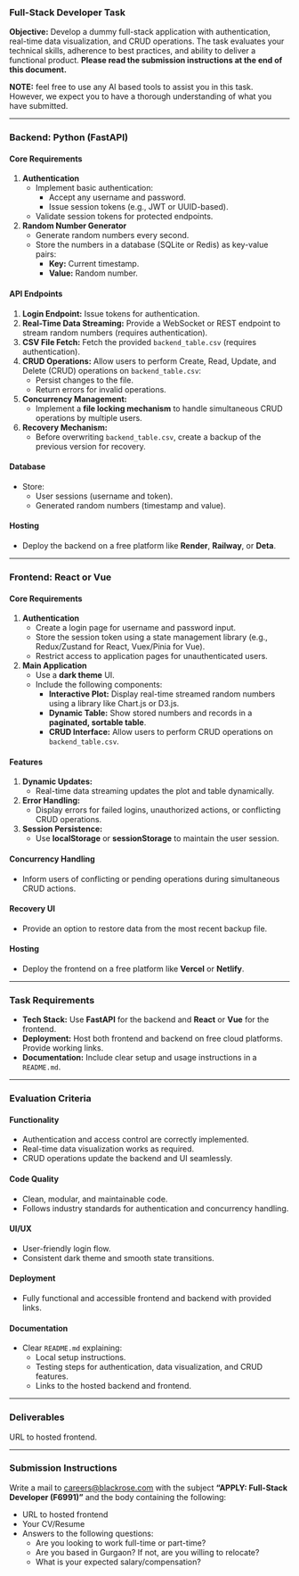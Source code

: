 ### **Full-Stack Developer Task**

**Objective:** Develop a dummy full-stack application with authentication, real-time data visualization, and CRUD operations. The task evaluates your technical skills, adherence to best practices, and ability to deliver a functional product. **Please read the submission instructions at the end of this document.**

**NOTE:** feel free to use any AI based tools to assist you in this task. However, we expect you to have a thorough understanding of what you have submitted.

---

### **Backend: Python (FastAPI)**

#### **Core Requirements**

1. **Authentication**  
   * Implement basic authentication:  
     * Accept any username and password.  
     * Issue session tokens (e.g., JWT or UUID-based).  
   * Validate session tokens for protected endpoints.  
2. **Random Number Generator**  
   * Generate random numbers every second.  
   * Store the numbers in a database (SQLite or Redis) as key-value pairs:  
     * **Key:** Current timestamp.  
     * **Value:** Random number.

#### **API Endpoints**

1. **Login Endpoint:** Issue tokens for authentication.  
2. **Real-Time Data Streaming:** Provide a WebSocket or REST endpoint to stream random numbers (requires authentication).  
3. **CSV File Fetch:** Fetch the provided `backend_table.csv` (requires authentication).  
4. **CRUD Operations:** Allow users to perform Create, Read, Update, and Delete (CRUD) operations on `backend_table.csv`:  
   * Persist changes to the file.  
   * Return errors for invalid operations.  
5. **Concurrency Management:**  
   * Implement a **file locking mechanism** to handle simultaneous CRUD operations by multiple users.  
6. **Recovery Mechanism:**  
   * Before overwriting `backend_table.csv`, create a backup of the previous version for recovery.

#### **Database**

* Store:  
  * User sessions (username and token).  
  * Generated random numbers (timestamp and value).

#### **Hosting**

* Deploy the backend on a free platform like **Render**, **Railway**, or **Deta**.

---

### **Frontend: React or Vue**

#### **Core Requirements**

1. **Authentication**  
   * Create a login page for username and password input.  
   * Store the session token using a state management library (e.g., Redux/Zustand for React, Vuex/Pinia for Vue).  
   * Restrict access to application pages for unauthenticated users.  
2. **Main Application**  
   * Use a **dark theme** UI.  
   * Include the following components:  
     * **Interactive Plot:** Display real-time streamed random numbers using a library like Chart.js or D3.js.  
     * **Dynamic Table:** Show stored numbers and records in a **paginated, sortable table**.  
     * **CRUD Interface:** Allow users to perform CRUD operations on `backend_table.csv`.

#### **Features**

1. **Dynamic Updates:**  
   * Real-time data streaming updates the plot and table dynamically.  
2. **Error Handling:**  
   * Display errors for failed logins, unauthorized actions, or conflicting CRUD operations.  
3. **Session Persistence:**  
   * Use **localStorage** or **sessionStorage** to maintain the user session.

#### **Concurrency Handling**

* Inform users of conflicting or pending operations during simultaneous CRUD actions.

#### **Recovery UI**

* Provide an option to restore data from the most recent backup file.

#### **Hosting**

* Deploy the frontend on a free platform like **Vercel** or **Netlify**.

---

### **Task Requirements**

* **Tech Stack:** Use **FastAPI** for the backend and **React** or **Vue** for the frontend.  
* **Deployment:** Host both frontend and backend on free cloud platforms. Provide working links.  
* **Documentation:** Include clear setup and usage instructions in a `README.md`.

---

### **Evaluation Criteria**

#### **Functionality**

* Authentication and access control are correctly implemented.  
* Real-time data visualization works as required.  
* CRUD operations update the backend and UI seamlessly.

#### **Code Quality**

* Clean, modular, and maintainable code.  
* Follows industry standards for authentication and concurrency handling.

#### **UI/UX**

* User-friendly login flow.  
* Consistent dark theme and smooth state transitions.

#### **Deployment**

* Fully functional and accessible frontend and backend with provided links.

#### **Documentation**

* Clear `README.md` explaining:  
  * Local setup instructions.  
  * Testing steps for authentication, data visualization, and CRUD features.  
  * Links to the hosted backend and frontend.

---

### **Deliverables**

URL to hosted frontend.

---

### **Submission Instructions**

Write a mail to [careers@blackrose.com](mailto:careers@blackrose.com) with the subject **“APPLY: Full-Stack Developer (F6991)”** and the body containing the following:

* URL to hosted frontend  
* Your CV/Resume  
* Answers to the following questions:  
  * Are you looking to work full-time or part-time?  
  * Are you based in Gurgaon? If not, are you willing to relocate?  
  * What is your expected salary/compensation?

